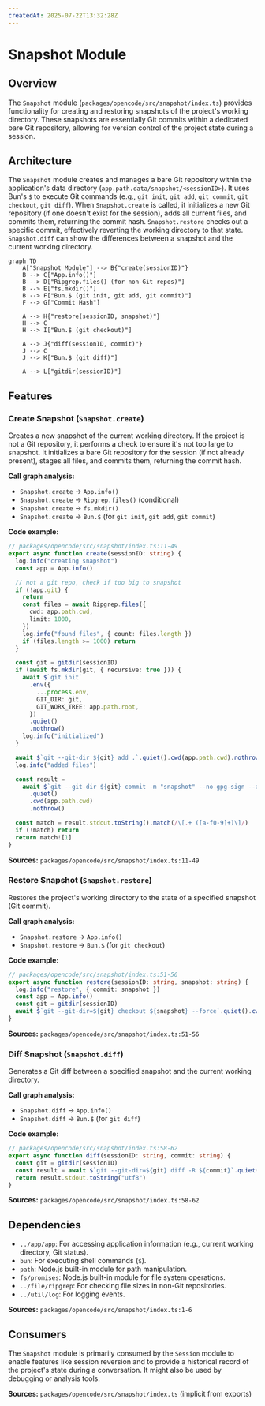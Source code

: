 ```yaml
---
createdAt: 2025-07-22T13:32:28Z
---
```


# Snapshot Module

## Overview

The `Snapshot` module (`packages/opencode/src/snapshot/index.ts`) provides functionality for creating and restoring snapshots of the project's working directory. These snapshots are essentially Git commits within a dedicated bare Git repository, allowing for version control of the project state during a session.

## Architecture

The `Snapshot` module creates and manages a bare Git repository within the application's data directory (`app.path.data/snapshot/<sessionID>`). It uses Bun's `$` to execute Git commands (e.g., `git init`, `git add`, `git commit`, `git checkout`, `git diff`). When `Snapshot.create` is called, it initializes a new Git repository (if one doesn't exist for the session), adds all current files, and commits them, returning the commit hash. `Snapshot.restore` checks out a specific commit, effectively reverting the working directory to that state. `Snapshot.diff` can show the differences between a snapshot and the current working directory.

```mermaid
graph TD
    A["Snapshot Module"] --> B{"create(sessionID)"}
    B --> C["App.info()"]
    B --> D["Ripgrep.files() (for non-Git repos)"]
    B --> E["fs.mkdir()"]
    B --> F["Bun.$ (git init, git add, git commit)"]
    F --> G["Commit Hash"]

    A --> H{"restore(sessionID, snapshot)"}
    H --> C
    H --> I["Bun.$ (git checkout)"]

    A --> J{"diff(sessionID, commit)"}
    J --> C
    J --> K["Bun.$ (git diff)"]

    A --> L["gitdir(sessionID)"]
```

## Features

### Create Snapshot (`Snapshot.create`)

Creates a new snapshot of the current working directory. If the project is not a Git repository, it performs a check to ensure it's not too large to snapshot. It initializes a bare Git repository for the session (if not already present), stages all files, and commits them, returning the commit hash.

**Call graph analysis:**

- `Snapshot.create` → `App.info()`
- `Snapshot.create` → `Ripgrep.files()` (conditional)
- `Snapshot.create` → `fs.mkdir()`
- `Snapshot.create` → `Bun.$` (for `git init`, `git add`, `git commit`)

**Code example:**

```typescript
// packages/opencode/src/snapshot/index.ts:11-49
export async function create(sessionID: string) {
  log.info("creating snapshot")
  const app = App.info()

  // not a git repo, check if too big to snapshot
  if (!app.git) {
    return
    const files = await Ripgrep.files({
      cwd: app.path.cwd,
      limit: 1000,
    })
    log.info("found files", { count: files.length })
    if (files.length >= 1000) return
  }

  const git = gitdir(sessionID)
  if (await fs.mkdir(git, { recursive: true })) {
    await $`git init`
      .env({
        ...process.env,
        GIT_DIR: git,
        GIT_WORK_TREE: app.path.root,
      })
      .quiet()
      .nothrow()
    log.info("initialized")
  }

  await $`git --git-dir ${git} add .`.quiet().cwd(app.path.cwd).nothrow()
  log.info("added files")

  const result =
    await $`git --git-dir ${git} commit -m "snapshot" --no-gpg-sign --author="opencode <mail@opencode.ai>"`
      .quiet()
      .cwd(app.path.cwd)
      .nothrow()

  const match = result.stdout.toString().match(/\[.+ ([a-f0-9]+)\]/)
  if (!match) return
  return match![1]
}
```

**Sources:** `packages/opencode/src/snapshot/index.ts:11-49`

### Restore Snapshot (`Snapshot.restore`)

Restores the project's working directory to the state of a specified snapshot (Git commit).

**Call graph analysis:**

- `Snapshot.restore` → `App.info()`
- `Snapshot.restore` → `Bun.$` (for `git checkout`)

**Code example:**

```typescript
// packages/opencode/src/snapshot/index.ts:51-56
export async function restore(sessionID: string, snapshot: string) {
  log.info("restore", { commit: snapshot })
  const app = App.info()
  const git = gitdir(sessionID)
  await $`git --git-dir=${git} checkout ${snapshot} --force`.quiet().cwd(app.path.root)
}
```

**Sources:** `packages/opencode/src/snapshot/index.ts:51-56`

### Diff Snapshot (`Snapshot.diff`)

Generates a Git diff between a specified snapshot and the current working directory.

**Call graph analysis:**

- `Snapshot.diff` → `App.info()`
- `Snapshot.diff` → `Bun.$` (for `git diff`)

**Code example:**

```typescript
// packages/opencode/src/snapshot/index.ts:58-62
export async function diff(sessionID: string, commit: string) {
  const git = gitdir(sessionID)
  const result = await $`git --git-dir=${git} diff -R ${commit}`.quiet().cwd(App.info().path.root)
  return result.stdout.toString("utf8")
}
```

**Sources:** `packages/opencode/src/snapshot/index.ts:58-62`

## Dependencies

- `../app/app`: For accessing application information (e.g., current working directory, Git status).
- `bun`: For executing shell commands (`$`).
- `path`: Node.js built-in module for path manipulation.
- `fs/promises`: Node.js built-in module for file system operations.
- `../file/ripgrep`: For checking file sizes in non-Git repositories.
- `../util/log`: For logging events.

**Sources:** `packages/opencode/src/snapshot/index.ts:1-6`

## Consumers

The `Snapshot` module is primarily consumed by the `Session` module to enable features like session reversion and to provide a historical record of the project's state during a conversation. It might also be used by debugging or analysis tools.

**Sources:** `packages/opencode/src/snapshot/index.ts` (implicit from exports)
